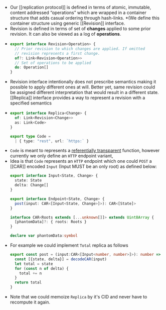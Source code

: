- Our [[replication protocol]] is defined in terms of atomic, immutable, content addressed “operations” 
  which are wrapped in a container structure that adds casual ordering through hash-links. *(We define this container structure using generic [[Revision]] interface.
- Revision is defined in terms of set of **changes** applied to some prior revision. It can also be viewed as a log of **operations**.
- ```ts
  export interface Revision<Operation> {
    // Prior revision to which changes are applied. If omitted
    // revision represents a first change.
    of?: Link<Revision<Operation>>
    // Set of operations to be applied
    do: Operation[]
  }
  ```
- Revision interface intentionally does not prescribe semantics making it possible to apply different ones at will. Better yet, same revision could be assigned different interpretation that would result in a different state. [[Replica]] interface provides a way to represent a revision with a specified semantics
- ```ts
  export interface Replica<Change> {
    of: Link<Revision<Change>>
    as: Link<Code>
  }
  
  export type Code =
    | { type: "rest", url: `https:` }
  ```
- `Code` is meant to represents a [referentially transparent](https://en.wikipedia.org/wiki/Referential_transparency) function, however currently we only define an `HTTP` endpoint variant,
- Idea is that `Code` represents an `HTTP` endpoint which one could `POST` a [[CAR]] encoded `Input` (Input MUST be an only root) as defined below:
  ```ts
  export interface Input<State, Change> {
    state: State
    delta: Change[]
  }
  
  export interface Endpoint<State, Change> {
    post(input: CAR<[Input<State, Change>]>): CAR<[State]>
  }
  
  interface CAR<Roots extends [...unknown[]]> extends Uint8Array {
    [phantomData]?: { roots: Roots }              
  }
  
  declare var phantomData:symbol
  ```
- For example we could implement `Total` replica as follows
  ```ts
  export const post = (input:CAR<[Input<number, number>]>): number => {
    const [{state, delta}] = decodeCAR(input)
    let total = state
    for (const n of delta) {
      total += n
    }
    return total
  }
  ```
- Note that we could memoize `Replica` by it's CID and never have to recompute it again.